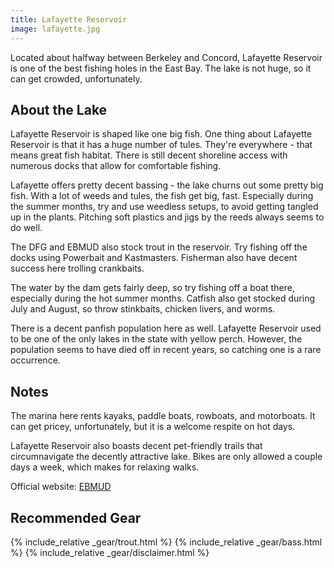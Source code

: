 ```yaml
---
title: Lafayette Reservoir
image: lafayette.jpg
---
```

Located about halfway between Berkeley and Concord, Lafayette Reservoir is one of the best fishing holes in the East Bay. The lake is not huge, so it can get crowded, unfortunately.


## About the Lake

Lafayette Reservoir is shaped like one big fish. One thing about Lafayette Reservoir is that it has a huge number of tules. They're everywhere - that means great fish habitat. There is still decent shoreline access with numerous docks that allow for comfortable fishing.

Lafayette offers pretty decent bassing - the lake churns out some pretty big fish. With a lot of weeds and tules, the fish get big, fast. Especially during the summer months, try and use weedless setups, to avoid getting tangled up in the plants. Pitching soft plastics and jigs by the reeds always seems to do well.

The DFG and EBMUD also stock trout in the reservoir. Try fishing off the docks using Powerbait and Kastmasters. Fisherman also have decent success here trolling crankbaits.

The water by the dam gets fairly deep, so try fishing off a boat there, especially during the hot summer months. Catfish also get stocked during July and August, so throw
stinkbaits, chicken livers, and worms.

There is a decent panfish population here as well. Lafayette Reservoir used to be one of the only lakes in the state with yellow perch. However, the population
seems to have died off in recent years, so catching one is a rare occurrence.

## Notes

The marina here rents kayaks, paddle boats, rowboats, and motorboats. It can get pricey, unfortunately, but it is a welcome respite on hot days.

Lafayette Reservoir also boasts decent pet-friendly trails that circumnavigate the decently attractive lake. 
Bikes are only allowed a couple days a week, which makes for relaxing walks.

Official website: [EBMUD](http://www.ebmud.com/recreation/east-bay/lafayette-reservoir/)

## Recommended Gear

{% include_relative _gear/trout.html %}
{% include_relative _gear/bass.html %}
{% include_relative _gear/disclaimer.html %}